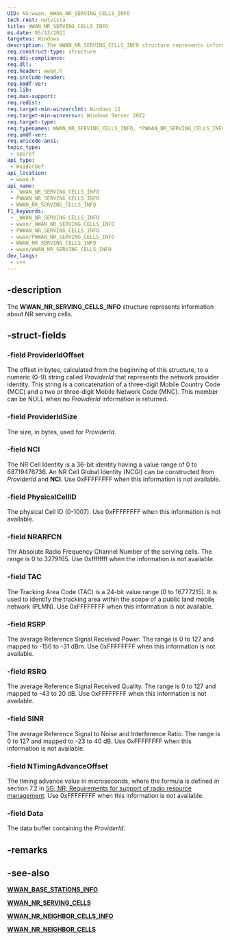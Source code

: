 ```yaml
---
UID: NS:wwan._WWAN_NR_SERVING_CELLS_INFO
tech.root: netvista
title: WWAN_NR_SERVING_CELLS_INFO
ms.date: 05/13/2021
targetos: Windows
description: The WWAN_NR_SERVING_CELLS_INFO structure represents information about NR serving cells.
req.construct-type: structure
req.ddi-compliance: 
req.dll: 
req.header: wwan.h
req.include-header: 
req.kmdf-ver: 
req.lib: 
req.max-support: 
req.redist: 
req.target-min-winverclnt: Windows 11
req.target-min-winversvr: Windows Server 2022
req.target-type: 
req.typenames: WWAN_NR_SERVING_CELLS_INFO, *PWWAN_NR_SERVING_CELLS_INFO
req.umdf-ver: 
req.unicode-ansi: 
topic_type:
 - apiref
api_type:
 - HeaderDef
api_location:
 - wwan.h
api_name:
 - _WWAN_NR_SERVING_CELLS_INFO
 - PWWAN_NR_SERVING_CELLS_INFO
 - WWAN_NR_SERVING_CELLS_INFO
f1_keywords:
 - _WWAN_NR_SERVING_CELLS_INFO
 - wwan/_WWAN_NR_SERVING_CELLS_INFO
 - PWWAN_NR_SERVING_CELLS_INFO
 - wwan/PWWAN_NR_SERVING_CELLS_INFO
 - WWAN_NR_SERVING_CELLS_INFO
 - wwan/WWAN_NR_SERVING_CELLS_INFO
dev_langs:
 - c++
---
```


## -description

The **WWAN_NR_SERVING_CELLS_INFO** structure represents information about NR serving cells.

## -struct-fields

### -field ProviderIdOffset

The offset in bytes, calculated from the beginning of this structure, to a numeric (0-9) string called *ProviderId* that represents the network provider identity. This string is a concatenation of a three-digit Mobile Country Code (MCC) and a two or three-digit Mobile Network Code (MNC). This member can be NULL when no *ProviderId* information is returned.

### -field ProviderIdSize

The size, in bytes, used for *ProviderId*.

### -field NCI

The NR Cell Identity is a 36-bit identity having a value range of 0 to 68719476736. An NR Cell Global Identity (NCGI) can be constructed from *ProviderId* and **NCI**. Use 0xFFFFFFFF when this information is not available.

### -field PhysicalCellID

The physical Cell ID (0-1007). Use 0xFFFFFFFF when this information is not available.

### -field NRARFCN

Thr Absolute Radio Frequency Channel Number of the serving cells. The range is 0 to 3279165. Use 0xffffffff when the information is not available.

### -field TAC

The Tracking Area Code (TAC) is a 24-bit value range (0 to 16777215). It is used to identify the tracking area within the scope of a public land mobile network (PLMN). Use 0xFFFFFFFF when this information is not available. 

### -field RSRP

The average Reference Signal Received Power. The range is 0 to 127 and mapped to -156 to -31 dBm. Use 0xFFFFFFFF when this information is not available.

### -field RSRQ

The average Reference Signal Received Quality. The range is 0 to 127 and mapped to -43 to 20 dB. Use 0xFFFFFFFF when this information is not available.

### -field SINR

The average Reference Signal to Noise and Interference Ratio. The range is 0 to 127 and mapped to -23 to 40 dB. Use 0xFFFFFFFF when this information is not available.

### -field NTimingAdvanceOffset

The timing advance value in microseconds, where the formula is defined in section 7.2 in [5G; NR; Requirements for support of radio resource management](https://www.etsi.org/deliver/etsi_ts/138100_138199/138133/15.06.00_60/ts_138133v150600p.pdf). Use 0xFFFFFFFF when this information is not available.

### -field Data

The data buffer containing the *ProviderId*.

## -remarks

## -see-also

[**WWAN_BASE_STATIONS_INFO**](ns-wwan-_wwan_base_stations_info.md)

[**WWAN_NR_SERVING_CELLS**](ns-wwan-wwan_nr_serving_cells.md)

[**WWAN_NR_NEIGHBOR_CELLS_INFO**](ns-wwan-wwan_nr_neighbor_cells_info.md)

[**WWAN_NR_NEIGHBOR_CELLS**](ns-wwan-wwan_nr_neighbor_cells.md)
